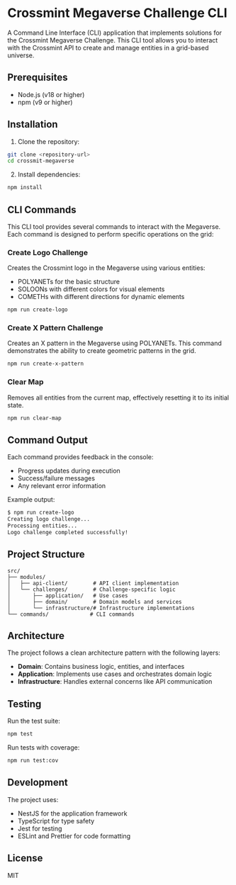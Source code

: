 # Crossmint Megaverse Challenge CLI

A Command Line Interface (CLI) application that implements solutions for the Crossmint Megaverse Challenge. This CLI tool allows you to interact with the Crossmint API to create and manage entities in a grid-based universe.

## Prerequisites

- Node.js (v18 or higher)
- npm (v9 or higher)

## Installation

1. Clone the repository:
```bash
git clone <repository-url>
cd crossmit-megaverse
```

2. Install dependencies:
```bash
npm install
```

## CLI Commands

This CLI tool provides several commands to interact with the Megaverse. Each command is designed to perform specific operations on the grid:

### Create Logo Challenge
Creates the Crossmint logo in the Megaverse using various entities:
- POLYANETs for the basic structure
- SOLOONs with different colors for visual elements
- COMETHs with different directions for dynamic elements

```bash
npm run create-logo
```

### Create X Pattern Challenge
Creates an X pattern in the Megaverse using POLYANETs. This command demonstrates the ability to create geometric patterns in the grid.

```bash
npm run create-x-pattern
```

### Clear Map
Removes all entities from the current map, effectively resetting it to its initial state.

```bash
npm run clear-map
```

## Command Output

Each command provides feedback in the console:
- Progress updates during execution
- Success/failure messages
- Any relevant error information

Example output:
```bash
$ npm run create-logo
Creating logo challenge...
Processing entities...
Logo challenge completed successfully!
```

## Project Structure

```
src/
├── modules/
│   ├── api-client/        # API client implementation
│   └── challenges/        # Challenge-specific logic
│       ├── application/   # Use cases
│       ├── domain/        # Domain models and services
│       └── infrastructure/# Infrastructure implementations
└── commands/             # CLI commands
```

## Architecture

The project follows a clean architecture pattern with the following layers:

- **Domain**: Contains business logic, entities, and interfaces
- **Application**: Implements use cases and orchestrates domain logic
- **Infrastructure**: Handles external concerns like API communication

## Testing

Run the test suite:

```bash
npm test
```

Run tests with coverage:

```bash
npm run test:cov
```

## Development

The project uses:
- NestJS for the application framework
- TypeScript for type safety
- Jest for testing
- ESLint and Prettier for code formatting

## License

MIT
